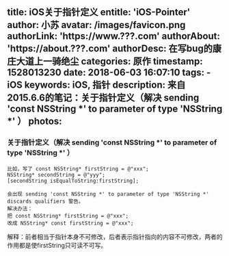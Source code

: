 title: iOS关于指针定义
entitle: 'iOS-Pointer'
author: 小苏
avatar: /images/favicon.png
authorLink: 'https://www.???.com'
authorAbout: 'https://about.???.com'
authorDesc: 在写bug的康庄大道上一骑绝尘
categories: 原作
timestamp: 1528013230
date: 2018-06-03 16:07:10
tags:
    - iOS
keywords: iOS, 指针
description: 来自2015.6.6的笔记：关于指针定义（解决 sending 'const NSString *' to parameter of type 'NSString *' ）
photos:
---


### 关于指针定义（解决 sending 'const NSString *' to parameter of type 'NSString *' ）

```
比如，写了 const NSString* firstString = @"xxx";
NSString* secondString = @"yyy";
[secondString isEqualToString:firstString];

会出现 sending 'const NSString *' to parameter of type 'NSString *' discards qualifiers 警告。
解决办法：
把 const NSString* firstString = @"xxx";
改成 NSString* const firstString = @"xxx";
```

解释：前者相当于指针本身不可修改，后者表示指针指向的内容不可修改，两者的作用都是使firstString只可读不可写。

